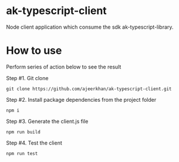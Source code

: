 # ak-typescript-client
Node client application which consume the sdk ak-typescript-library.

# How to use
 Perform series of action below to see the result

 Step #1. Git clone
 ```
 git clone https://github.com/ajeerkhan/ak-typescript-client.git
 
 ```

 Step #2. Install package dependencies from the project folder
 ```
 npm i
 
 ```

Step #3. Generate the client.js file
 ```
 npm run build
 
 ```
 Step #4. Test the client
 ```
 npm run test
 
 ```